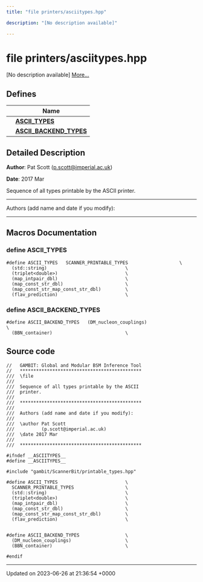 ```yaml
---
title: "file printers/asciitypes.hpp"

description: "[No description available]"

---
```


# file printers/asciitypes.hpp

[No description available] [More...](#detailed-description)

## Defines

|                | Name           |
| -------------- | -------------- |
|  | **[ASCII_TYPES](/documentation/code/files/asciitypes_8hpp/#define-ascii-types)**  |
|  | **[ASCII_BACKEND_TYPES](/documentation/code/files/asciitypes_8hpp/#define-ascii-backend-types)**  |

## Detailed Description


**Author**: Pat Scott ([p.scott@imperial.ac.uk](mailto:p.scott@imperial.ac.uk)) 

**Date**: 2017 Mar

Sequence of all types printable by the ASCII printer.



------------------

Authors (add name and date if you modify):



------------------




## Macros Documentation

### define ASCII_TYPES

```
#define ASCII_TYPES   SCANNER_PRINTABLE_TYPES                   \
  (std::string)                             \
  (triplet<double>)                         \
  (map_intpair_dbl)                         \
  (map_const_str_dbl)                       \
  (map_const_str_map_const_str_dbl)         \
  (flav_prediction)                         \
```


### define ASCII_BACKEND_TYPES

```
#define ASCII_BACKEND_TYPES   (DM_nucleon_couplings)                    \
  (BBN_container)                           \
```


## Source code

```
//   GAMBIT: Global and Modular BSM Inference Tool
//   *********************************************
///  \file
///
///  Sequence of all types printable by the ASCII
///  printer.
///
///  *********************************************
///
///  Authors (add name and date if you modify):
///
///  \author Pat Scott
///          (p.scott@imperial.ac.uk)
///  \date 2017 Mar
///
///  *********************************************

#ifndef __ASCIITYPES__
#define __ASCIITYPES__

#include "gambit/ScannerBit/printable_types.hpp"

#define ASCII_TYPES                         \
  SCANNER_PRINTABLE_TYPES                   \
  (std::string)                             \
  (triplet<double>)                         \
  (map_intpair_dbl)                         \
  (map_const_str_dbl)                       \
  (map_const_str_map_const_str_dbl)         \
  (flav_prediction)                         \


#define ASCII_BACKEND_TYPES                 \
  (DM_nucleon_couplings)                    \
  (BBN_container)                           \

#endif
```


-------------------------------

Updated on 2023-06-26 at 21:36:54 +0000
